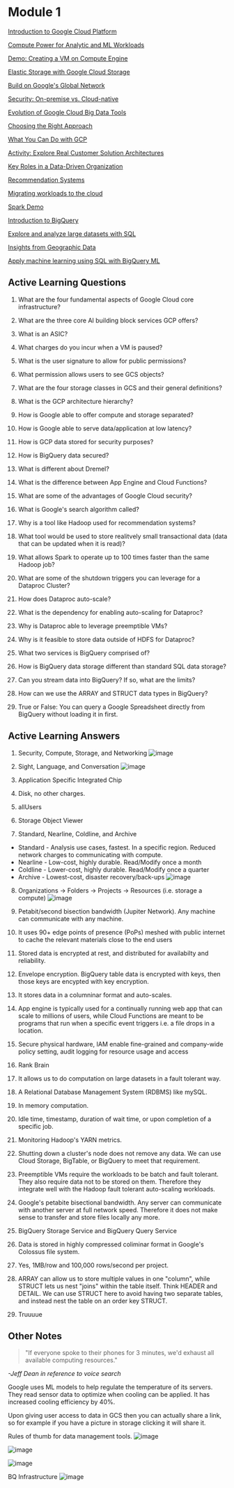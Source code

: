 # Module 1
[Introduction to Google Cloud Platform](https://www.coursera.org/learn/gcp-big-data-ml-fundamentals/lecture/RJDJP/introduction-to-google-cloud-platform)

[Compute Power for Analytic and ML Workloads](https://www.coursera.org/learn/gcp-big-data-ml-fundamentals/lecture/9hJ1a/compute-power-for-analytic-and-ml-workloads)

[Demo: Creating a VM on Compute Engine](https://www.coursera.org/learn/gcp-big-data-ml-fundamentals/lecture/wEzlN/demo-creating-a-vm-on-compute-engine)

[Elastic Storage with Google Cloud Storage](https://www.coursera.org/learn/gcp-big-data-ml-fundamentals/lecture/c64Pa/elastic-storage-with-google-cloud-storage)

[Build on Google's Global Network](https://www.coursera.org/learn/gcp-big-data-ml-fundamentals/lecture/wdzVk/build-on-googles-global-network)

[Security: On-premise vs. Cloud-native](https://www.coursera.org/learn/gcp-big-data-ml-fundamentals/lecture/BkWTn/security-on-premise-vs-cloud-native)

[Evolution of Google Cloud Big Data Tools](https://www.coursera.org/learn/gcp-big-data-ml-fundamentals/lecture/kwvZ7/evolution-of-google-cloud-big-data-tools)

[Choosing the Right Approach](https://www.coursera.org/learn/gcp-big-data-ml-fundamentals/lecture/EY31t/choosing-the-right-approach)

[What You Can Do with GCP](https://www.coursera.org/learn/gcp-big-data-ml-fundamentals/lecture/Pcg5V/what-you-can-do-with-google-cloud-platform)

[Activity: Explore Real Customer Solution Architectures](https://www.coursera.org/learn/gcp-big-data-ml-fundamentals/lecture/8dB0I/activity-explore-real-customer-solution-architectures)

[Key Roles in a Data-Driven Organization](https://www.coursera.org/learn/gcp-big-data-ml-fundamentals/lecture/9b1DF/key-roles-in-a-data-driven-organization)

[Recommendation Systems](https://www.coursera.org/learn/gcp-big-data-ml-fundamentals/lecture/5IcTZ/how-businesses-use-recommendation-systems)

[Migrating workloads to the cloud](https://www.coursera.org/learn/gcp-big-data-ml-fundamentals/lecture/s3wa2/approach-move-from-on-premise-to-google-cloud-platform)

[Spark Demo](https://www.coursera.org/learn/gcp-big-data-ml-fundamentals/lecture/2u8xn/demo-from-zero-to-an-apache-spark-job-in-10-minutes-or-less)

[Introduction to BigQuery](https://www.coursera.org/learn/gcp-big-data-ml-fundamentals/lecture/hdoRC/introduction-to-bigquery)

[Explore and analyze large datasets with SQL](https://www.coursera.org/learn/gcp-big-data-ml-fundamentals/lecture/H1irf/bigquery-fast-sql-engine)

[Insights from Geographic Data](https://www.coursera.org/learn/gcp-big-data-ml-fundamentals/lecture/g8oXx/insights-from-geographic-data)

[Apply machine learning using SQL with BigQuery ML](https://www.coursera.org/learn/gcp-big-data-ml-fundamentals/lecture/Ij315/choosing-a-ml-model-type-for-structured-data)



## Active Learning Questions

1. What are the four fundamental aspects of Google Cloud core infrastructure?

2. What are the three core AI building block services GCP offers?

3. What is an ASIC?

4. What charges do you incur when a VM is paused?

5. What is the user signature to allow for public permissions?

6. What permission allows users to see GCS objects?

7. What are the four storage classes in GCS and their general definitions?

8. What is the GCP architecture hierarchy?

9. How is Google able to offer compute and storage separated?

10. How is Google able to serve data/application at low latency?

11. How is GCP data stored for security purposes?

12. How is BigQuery data secured?

13. What is different about Dremel?

14. What is the difference between App Engine and Cloud Functions?

15. What are some of the advantages of Google Cloud security?

16. What is Google's search algorithm called?

17. Why is a tool like Hadoop used for recommendation systems?

18. What tool would be used to store realitvely small transactional data (data that can be updated when it is read)?

19. What allows Spark to operate up to 100 times faster than the same Hadoop job?

20. What are some of the shutdown triggers you can leverage for a Dataproc Cluster?

21. How does Dataproc auto-scale?

22. What is the dependency for enabling auto-scaling for Dataproc?

23. Why is Dataproc able to leverage preemptible VMs?

24. Why is it feasible to store data outside of HDFS for Dataproc?

25. What two services is BigQuery comprised of?

26. How is BigQuery data storage different than standard SQL data storage?

27. Can you stream data into BigQuery? If so, what are the limits?

28. How can we use the ARRAY and STRUCT data types in BigQuery?

29. True or False: You can query a Google Spreadsheet directly from BigQuery without loading it in first.

## Active Learning Answers

1. Security, Compute, Storage, and Networking
![image](https://user-images.githubusercontent.com/15249120/98600141-1d39a080-22ab-11eb-9b9e-1dedfdf476bf.png)

2. Sight, Language, and Conversation
![image](https://user-images.githubusercontent.com/15249120/98600738-0a739b80-22ac-11eb-8844-c9f72319fd7d.png)

3. Application Specific Integrated Chip

4. Disk, no other charges.

5. allUsers

6. Storage Object Viewer

7. Standard, Nearline, Coldline, and Archive
- Standard - Analysis use cases, fastest. In a specific region. Reduced network charges to communicating with compute.
- Nearline - Low-cost, highly durable. Read/Modify once a month
- Coldline - Lower-cost, highly durable. Read/Modify once a quarter
- Archive - Lowest-cost, disaster recovery/back-ups
![image](https://user-images.githubusercontent.com/15249120/99018756-dc4ebf80-2528-11eb-952a-dd7f40283bd0.png)

8. Organizations -> Folders -> Projects -> Resources (i.e. storage a compute)
![image](https://user-images.githubusercontent.com/15249120/99019101-9f36fd00-2529-11eb-8664-aace8c655c99.png)

9. Petabit/second bisection bandwidth (Jupiter Network). Any machine can communicate with any machine.

10. It uses 90+ edge points of presence (PoPs) meshed with public internet to cache the relevant materials close to the end users

11. Stored data is encrypted at rest, and distributed for availabilty and reliability.

12. Envelope encryption. BigQuery table data is encrypted with keys, then those keys are encypted with key encryption.

13. It stores data in a columninar format and auto-scales.

14. App engine is typically used for a continually running web app that can scale to millions of users, while Cloud Functions are meant to be programs that run when a specific event triggers i.e. a file drops in a location.

15. Secure physical hardware, IAM enable fine-grained and company-wide policy setting, audit logging for resource usage and access

16. Rank Brain

17. It allows us to do computation on large datasets in a fault tolerant way.

18. A Relational Database Management System (RDBMS) like mySQL.

19. In memory computation.

20. Idle time, timestamp, duration of wait time, or upon completion of a specific job.

21. Monitoring Hadoop's YARN metrics.

22. Shutting down a cluster's node does not remove any data. We can use Cloud Storage, BigTable, or BigQuery to meet that requirement.

23. Preemptible VMs require the workloads to be batch and fault tolerant. They also require data not to be stored on them. Therefore they integrate well with the Hadoop fault tolerant auto-scaling workloads.

24. Google's petabite bisectional bandwidth. Any server can communicate with another server at full network speed. Therefore it does not make sense to transfer and store files locally any more.

25. BigQuery Storage Service and BigQuery Query Service

26. Data is stored in highly compressed coliminar format in Google's Colossus file system.

27. Yes, 1MB/row and 100,000 rows/second per project.

28. ARRAY can allow us to store multiple values in one "column", while STRUCT lets us nest "joins" within the table itself. Think HEADER and DETAIL. We can use STRUCT here to avoid having two separate tables, and instead nest the table on an order key STRUCT.

29. Truuuue

## Other Notes

> "If everyone spoke to their phones for 3 minutes, we'd exhaust all available computing resources."

_-Jeff Dean in reference to voice search_

Google uses ML models to help regulate the temperature of its servers. They read sensor data to optimize when cooling can be applied. It has increased cooling efficiency by 40%.

Upon giving user access to data in GCS then you can actually share a link, so for example if you have a picture in storage clicking it will share it.

Rules of thumb for data management tools.
![image](https://user-images.githubusercontent.com/15249120/100690768-4357db00-3355-11eb-8761-b26177675141.png)

![image](https://user-images.githubusercontent.com/15249120/100691009-bc573280-3355-11eb-9ad1-d0255bb68543.png)

![image](https://user-images.githubusercontent.com/15249120/100691146-0dffbd00-3356-11eb-9a2e-d0d5bba33337.png)

BQ Infrastructure
![image](https://user-images.githubusercontent.com/15249120/101265446-9b575e80-3714-11eb-8ebb-95eb9635e6ab.png)
